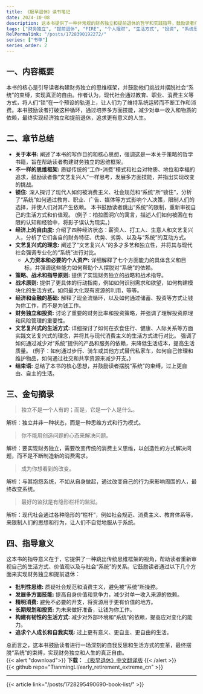 ```yaml
---
title: 《极早退休》读书笔记
date: 2024-10-08
description: 这本书提供了一种非常规的财务独立和提前退休的哲学和实践指导，鼓励读者打破传统的“工作-消费”循环，通过培养多方面技能，减少消费，明智投资，在几年内实现经济独立，过上更自由、平衡的生活。  本书还深入探讨了“系统”如何影响个人决策，以及如何摆脱系统束缚。
tags: ["财务独立", "提前退休", "FIRE", "个人理财", "生活方式", "投资", "系统思维", "书籍"]
RelPermalink: "/posts/1728390192272/"
series: ["书单"]
series_order: 2
---
```


## 一、内容概要

本书的核心是引导读者构建财务独立的思维框架，并鼓励他们挑战并摆脱社会“系统”的束缚，实现真正的自由。作者认为，现代社会通过教育、职业、消费主义等方式，将人们“锁”在一个预设的轨道上，让人们为了维持系统运转而不断工作和消费。本书鼓励读者打破这种循环，通过培养多方面技能，减少对单一收入和物质的依赖，最终实现经济独立和提前退休，追求更有意义的人生。

## 二、章节总结

* **关于本书:**  阐述了本书的写作目的和核心思想，强调这是一本关于策略的哲学书籍，旨在帮助读者构建财务独立的思维框架。
* **不一样的思维框架:** 质疑传统的“工作-消费”模式和社会对物质、地位和幸福的追求，鼓励读者像“文艺复兴人”一样思考，发展多方面技能，并指出实现改变的挑战。
* **锁住:** 深入探讨了现代人如何被消费主义、社会规范和“系统”所“锁住”，分析了“系统”如何通过教育、职业、广告、媒体等方式影响个人决策，限制人们的选择，并使人们对其产生依赖。  本书鼓励读者跳出“系统”的限制，重新审视自己的生活方式和价值观。 (例子：柏拉图洞穴的寓言，描述人们如何被困在有限的认知和经验中，将影子误认为现实。)
* **经济上的自由度:** 介绍了四种经济状态：薪资人、打工人、生意人和文艺复兴人，分析了它们各自的财务特征、优势、劣势、以及与“系统”的互动方式。
* **文艺复兴式的理念:**  阐述了“文艺复兴人”的多才多艺和独立性，并将其与现代社会强调专业化的“系统”进行对比。
    * **人力资本和必要的个人资产:**  详细解释了七个方面能力的具体含义和目标，并强调这些能力如何帮助个人摆脱对“系统”的依赖。
* **策略、战术和指导原则:** 提供了实现财务独立的战略和战术指导。
* **战术原则:**  提供了更具体的行动指南，例如如何识别需求和欲望，如何构建模块化的生活方式，如何最大化现有资源的利用，等等。
* **经济和金融的基础:**  解释了现金流循环，以及如何通过储蓄、投资等方式让钱为你工作，而不是为钱工作。
* **财务独立和投资:**  讨论了重要的财务比率和投资策略，并强调了理解投资原理和风险管理的重要性。
* **文艺复兴式的生活方式:**  详细探讨了如何在衣食住行、健康、人际关系等方面实践文艺复兴式的理念，并将其与现代消费主义的生活方式进行对比。  强调了如何通过减少对“系统”提供的产品和服务的依赖，来降低生活成本，提高生活质量。 (例子：如何通过步行、骑车或其他方式替代私家车，如何自己修理和维护物品，如何通过社交和共享资源来减少开支。)
* **结束语:**  总结了本书的核心思想，并鼓励读者摆脱“系统”的束缚，过上更自由、自主的生活。


## 三、金句摘录

> 独立不是一个人有的；而是，它是一个人是什么。

 解析：独立并非一种状态，而是一种思维方式和行为模式。


> 你不能用创造问题的心态来解决问题。

解析：要实现财务独立，需要改变传统的消费主义思维，以创造性的方式解决问题，而不是不断制造新的消费需求。


> 成为你想看到的改变。

解析：与其抱怨系统，不如从自身做起，通过改变自己的行为来影响周围的人，最终改变系统。


> 最好的监狱是有隐形栏杆的监狱。

解析：现代社会通过各种隐形的“栏杆”，例如社会规范、消费主义、教育体系等，来限制人们的思想和行为，让人们不自觉地服从于系统。


## 四、指导意义

这本书的指导意义在于，它提供了一种跳出传统思维框架的视角，帮助读者重新审视自己的生活方式、价值观以及与社会“系统”的关系。它鼓励读者通过以下几个方面来实现财务独立和提前退休：

* **批判性思维:**  质疑社会规范和消费主义，避免被“系统”所操控。
* **发展多方面技能:**  提高自身价值和竞争力，减少对单一收入来源的依赖。
* **精明消费:**  避免不必要的开支，将资源用于更有价值的地方。
* **长期规划和投资:**  为未来做好准备，让钱为你工作。
* **构建有韧性的生活方式:**  减少对外部环境和“系统”的依赖，提高应对变化的能力。
* **追求个人成长和自我实现:**  过上更有意义、更自主、更自由的生活。


总而言之，这本书鼓励读者进行一场深刻的自我反思和生活方式的变革，最终摆脱“系统”的束缚，实现财务独立和人生的真正自由。
<br/>
{{< alert "download">}}
**下载：** [《极早退休》中文翻译版](https://github.com/TianmingLi/early_retirement_extreme_cn/blob/main/cn/release.pdf)
{{< /alert >}}
<br/>
{{< github repo="TianmingLi/early_retirement_extreme_cn" >}}


---
{{< article link="/posts/1728295490690-book-list/" >}}